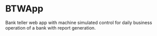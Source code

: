 # BTWApp
Bank teller web app with machine simulated control for daily business operation of a bank with report generation.
